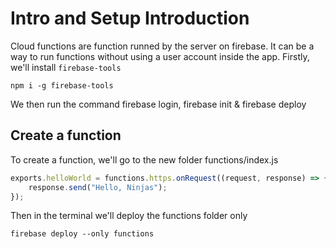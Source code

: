 # Intro and Setup Introduction

Cloud functions are function runned by the server on firebase. It can be a way to run functions without using a user account inside the app.
Firstly, we'll install `firebase-tools`

`npm i -g firebase-tools`

We then run the command firebase login, firebase init & firebase deploy

## Create a function

To create a function, we'll go to the new folder functions/index.js

```js
exports.helloWorld = functions.https.onRequest((request, response) => {
    response.send("Hello, Ninjas");
});
```

Then in the terminal we'll deploy the functions folder only

`firebase deploy --only functions`
